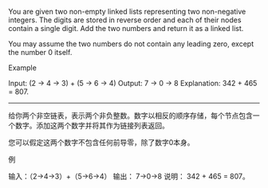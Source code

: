 You are given two non-empty linked lists representing two non-negative integers. The digits are stored in reverse order and each of their nodes contain a single digit. Add the two numbers and return it as a linked list.

You may assume the two numbers do not contain any leading zero, except the number 0 itself.

Example

Input: (2 -> 4 -> 3) + (5 -> 6 -> 4)
Output: 7 -> 0 -> 8
Explanation: 342 + 465 = 807.


-----
给你两个非空链表，表示两个非负整数。数字以相反的顺序存储，每个节点包含一个数字。添加这两个数字并将其作为链接列表返回。

您可以假定这两个数字不包含任何前导零，除了数字0本身。

例

输入：（2→4→3）+（5→6→4）
 输出： 7→0→8
 说明： 342 + 465 = 807。
